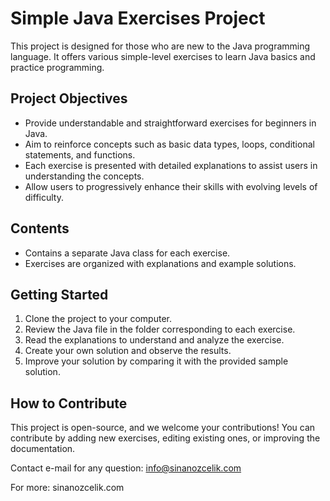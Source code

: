 # Simple Java Exercises Project

This project is designed for those who are new to the Java programming language. It offers various simple-level exercises to learn Java basics and practice programming.

## Project Objectives

- Provide understandable and straightforward exercises for beginners in Java.
- Aim to reinforce concepts such as basic data types, loops, conditional statements, and functions.
- Each exercise is presented with detailed explanations to assist users in understanding the concepts.
- Allow users to progressively enhance their skills with evolving levels of difficulty.

## Contents

- Contains a separate Java class for each exercise.
- Exercises are organized with explanations and example solutions.

## Getting Started

1. Clone the project to your computer.
2. Review the Java file in the folder corresponding to each exercise.
3. Read the explanations to understand and analyze the exercise.
4. Create your own solution and observe the results.
5. Improve your solution by comparing it with the provided sample solution.

## How to Contribute

This project is open-source, and we welcome your contributions! You can contribute by adding new exercises, editing existing ones, or improving the documentation.

Contact e-mail for any question: info@sinanozcelik.com

For more: sinanozcelik.com
